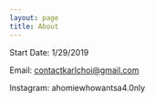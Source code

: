 ```yaml
---
layout: page
title: About
---
```


Start Date: 1/29/2019

Email: contactkarlchoi@gmail.com

Instagram: ahomiewhowantsa4.0nly
